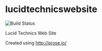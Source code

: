 lucidtechnicswebsite
====================

![Build Status](https://www.codeship.io/projects/845e3440-f792-0130-8da3-2a9f22a05199/status)

Lucid Technics Web Site

Created using http://prose.io/
